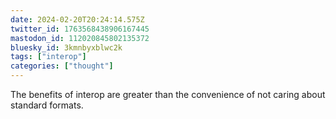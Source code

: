```yaml
---
date: 2024-02-20T20:24:14.575Z
twitter_id: 1763568438906167445
mastodon_id: 112020845802135372
bluesky_id: 3kmnbyxblwc2k
tags: ["interop"]
categories: ["thought"]
---
```

The benefits of interop are greater than the convenience of not caring about standard formats.

